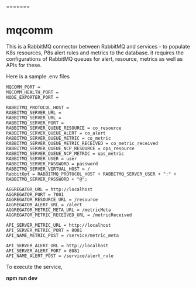 
=======
# mqcomm

This is a RabbitMQ connector between RabbitMQ and services - to populate K8s resources, P8s alert rules and metrics to the database. it requires the configurations of RabbitMQ queues for alert, resource, metrics as well as APIs for these.

Here is a sample .env files 

```
MQCOMM_PORT =
MQCOMM_HEALTH_PORT =
NODE_EXPORTER_PORT =

RABBITMQ_PROTOCOL_HOST =
RABBITMQ_SERVER_URL =
RABBITMQ_SERVER_URL =
RABBITMQ_SERVER_PORT =
RABBITMQ_SERVER_QUEUE_RESOURCE = co_resource
RABBITMQ_SERVER_QUEUE_ALERT = co_alert
RABBITMQ_SERVER_QUEUE_METRIC = co_metric
RABBITMQ_SERVER_QUEUE_METRIC_RECEIVED = co_metric_received
RABBITMQ_SERVER_QUEUE_NCP_RESOURCE = ops_resource
RABBITMQ_SERVER_QUEUE_NCP_METRIC = ops_metric
RABBITMQ_SERVER_USER = user
RABBITMQ_SERVER_PASSWORD = password
RABBITMQ_SERVER_VIRTUAL_HOST = /
RabbitOpt = RABBITMQ_PROTOCOL_HOST + RABBITMQ_SERVER_USER + ":" + RABBITMQ_SERVER_PASSWORD + "@";

AGGREGATOR_URL = http://localhost
AGGREGATOR_PORT = 7001
AGGREGATOR_RESOURCE_URL = /resource
AGGREGATOR_ALERT_URL = /alert
AGGREGATOR_METRIC_META_URL = /metricMeta
AGGREGATOR_METRIC_RECEIVED_URL = /metricReceived

API_SERVER_METRIC_URL = http://localhost
API_SERVER_METRIC_PORT = 8081
API_NAME_METRIC_POST = /service/metric_meta

API_SERVER_ALERT_URL = http://localhost
API_SERVER_ALERT_PORT = 8081
API_NAME_ALERT_POST = /service/alert_rule
```

To execute the service, 

**npm run dev**


